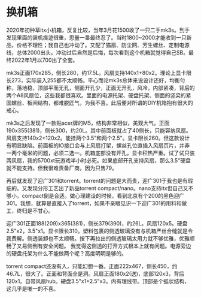 # 换机箱

2020年初种草itx小机箱，反复比较，当年3月花1500收了一只二手mk3s。到手发现里面的装机痕迹很重，思量一番最终忍了。当时1800~2000才能收到一只新品，价格不理性；我自己也冲动了。又配了猫扇、防尘网、芳生螺丝、定制电源线，总体2000出头。冲动过后自然是后悔，每次看到这个机箱就觉得自己SB。最终2022年1月以700出了全套。

mk3s正面170x285，侧长280，约17.5L。风扇支持140x1+80x2。理论上显卡限长273，实际装入255都不太顺畅。平心而论mk3s总体来说设计还好，均衡匀称，落地稳，顶部平而无孔，侧面开孔少，正面无开孔，风冷，内部紧凑，背后的两个A8风扇位，这些我都很喜欢。里面的电源托架、硬盘托架、侧面的竖梁的紧固螺丝、板间结构，都难脱匠气，为我不喜。此后便对所谓的DIY机箱抱有很大的戒心。

mk3s之后发现了一款贴acer牌的M5，结构非常相似，美观大气。正面190x355(381)，侧长300，约20L。其中前面板就占了40侧长，只能容纳风扇。风扇支持140x2+120x2。能挂两个3.5"和两个2.5"。显卡限长260。但这款设计有明显缺陷。前面板的IO接口会与上风扇打架，螺丝孔位直插入风扇页片，并非一两个毫米的问题，必须二选一。机箱底部没有开孔，显卡积热严重。试了试只装两风扇，我的5700xt玩游戏半小时必死。如果底部开孔支持风扇，那么3.5"硬盘就不能支持。但我很难责备厂商，因为只售79。

再后就发现了迎广301和torrent。torrent的问题是大而贵，迎广301于我也是有瑕疵的。又发现分形工艺出了新品torrent compact/nano。nano支持itx但自己又不够小，compact倒是合适。做心理建设的时候，看到北京有个200的黑色迎广301。我想，就算是直接入了torrent，如果不亲眼见识一下迎广301的用料和做工，终归是不甘心。

迎广301正面188(209)x365(381)，侧长379(390)，约26L。风扇120x5。硬盘2.5"x2，3.5"x1。显卡限长310。塑料包裹的侧透玻璃没有与机箱严丝合缝就是令我费解。侧透装卸也不太顺畅。按下再拉出的侧透玻璃太用力就不够优雅，优雅顺畅了又易侧倒有安全问题。 我觉得这侧透的打开方式根本上就有问题。电源旁边的硬盘托架为什么不能做两个呢？高度明明是够的。

torrent compact还没有入，只能幻想一番。正面222x467，侧长450，约46.7L，很大了。正面和背面全是洞。风扇正面180x2(送)，底部120x3，背后120x1。自带风扇hub。硬盘3.5"x1+2.5"x3。内有理线带。顶部是个弧状结构，这几乎是唯一的不喜。
